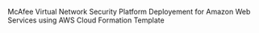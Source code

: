 McAfee Virtual Network Security Platform Deployement for Amazon Web Services using AWS Cloud Formation Template
